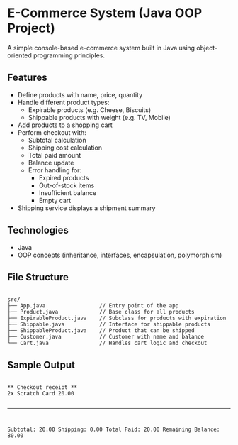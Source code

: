 <h1>E-Commerce System (Java OOP Project)</h1>

<p>A simple console-based e-commerce system built in Java using object-oriented programming principles.</p>

<h2>Features</h2>
<ul>
  <li>Define products with name, price, quantity</li>
  <li>Handle different product types:
    <ul>
      <li>Expirable products (e.g. Cheese, Biscuits)</li>
      <li>Shippable products with weight (e.g. TV, Mobile)</li>
    </ul>
  </li>
  <li>Add products to a shopping cart</li>
  <li>Perform checkout with:
    <ul>
      <li>Subtotal calculation</li>
      <li>Shipping cost calculation</li>
      <li>Total paid amount</li>
      <li>Balance update</li>
      <li>Error handling for:
        <ul>
          <li>Expired products</li>
          <li>Out-of-stock items</li>
          <li>Insufficient balance</li>
          <li>Empty cart</li>
        </ul>
      </li>
    </ul>
  </li>
  <li>Shipping service displays a shipment summary</li>
</ul>

<h2>Technologies</h2>
<ul>
  <li>Java</li>
  <li>OOP concepts (inheritance, interfaces, encapsulation, polymorphism)</li>
</ul>

<h2>File Structure</h2>
<pre><code>
src/
├── App.java                 // Entry point of the app
├── Product.java             // Base class for all products
├── ExpirableProduct.java    // Subclass for products with expiration
├── Shippable.java           // Interface for shippable products
├── ShippableProduct.java    // Product that can be shipped
├── Customer.java            // Customer with name and balance
└── Cart.java                // Handles cart logic and checkout
</code></pre>

<h2>Sample Output</h2>
<pre><code>
** Checkout receipt **
2x Scratch Card 20.00

----------------------
Subtotal: 20.00
Shipping: 0.00
Total Paid: 20.00
Remaining Balance: 80.00
</code></pre>
